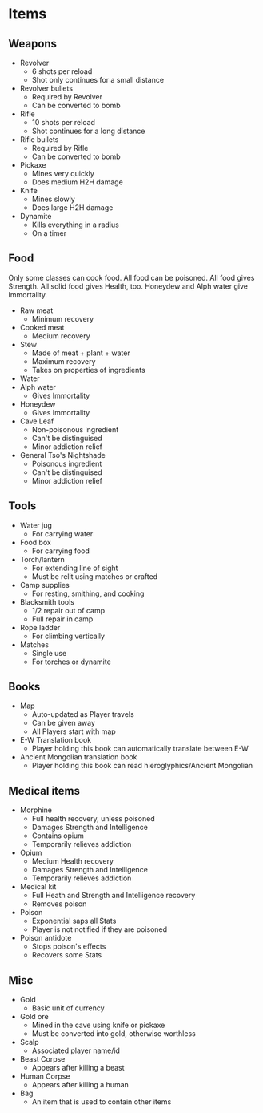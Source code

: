 # Items

## Weapons
  * Revolver
    * 6 shots per reload
    * Shot only continues for a small distance
  * Revolver bullets
    * Required by Revolver
    * Can be converted to bomb
  * Rifle
    * 10 shots per reload
    * Shot continues for a long distance
  * Rifle bullets
    * Required by Rifle
    * Can be converted to bomb
  * Pickaxe
    * Mines very quickly
    * Does medium H2H damage
  * Knife
    * Mines slowly
    * Does large H2H damage
  * Dynamite
    * Kills everything in a radius
    * On a timer

## Food
Only some classes can cook food.
All food can be poisoned.
All food gives Strength.
All solid food gives Health, too.
Honeydew and Alph water give Immortality.

  * Raw meat
    * Minimum recovery
  * Cooked meat
    * Medium recovery
  * Stew
    * Made of meat + plant + water
    * Maximum recovery
    * Takes on properties of ingredients
  * Water
  * Alph water
    * Gives Immortality
  * Honeydew
    * Gives Immortality
  * Cave Leaf
    * Non-poisonous ingredient
    * Can't be distinguised
    * Minor addiction relief
  * General Tso's Nightshade
    * Poisonous ingredient
    * Can't be distinguised
    * Minor addiction relief

## Tools
  * Water jug
    * For carrying water
  * Food box
    * For carrying food
  * Torch/lantern
    * For extending line of sight
    * Must be relit using matches or crafted
  * Camp supplies
    * For resting, smithing, and cooking
  * Blacksmith tools
    * 1/2 repair out of camp
    * Full repair in camp
  * Rope ladder
    * For climbing vertically
  * Matches
    * Single use
    * For torches or dynamite

## Books
  * Map
    * Auto-updated as Player travels
    * Can be given away
    * All Players start with map
  * E-W Translation book
    * Player holding this book can automatically translate between E-W
  * Ancient Mongolian translation book
    * Player holding this book can read hieroglyphics/Ancient Mongolian

## Medical items
  * Morphine
    * Full health recovery, unless poisoned
    * Damages Strength and Intelligence
    * Contains opium
    * Temporarily relieves addiction
  * Opium
    * Medium Health recovery
    * Damages Strength and Intelligence
    * Temporarily relieves addiction
  * Medical kit
    * Full Heath and Strength and Intelligence recovery
    * Removes poison
  * Poison
    * Exponential saps all Stats
    * Player is not notified if they are poisoned
  * Poison antidote
    * Stops poison's effects
    * Recovers some Stats

## Misc
  * Gold
    * Basic unit of currency
  * Gold ore
    * Mined in the cave using knife or pickaxe
    * Must be converted into gold, otherwise worthless
  * Scalp
    * Associated player name/id
  * Beast Corpse
    * Appears after killing a beast
  * Human Corpse
    * Appears after killing a human
  * Bag
    * An item that is used to contain other items
